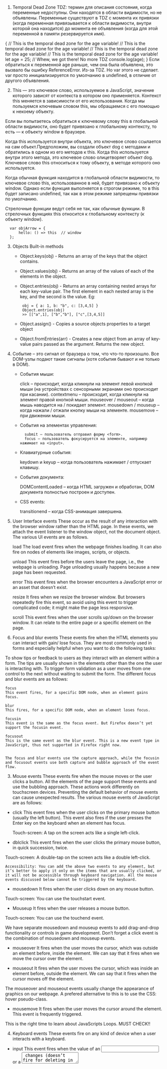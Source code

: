 1. Temporal Dead Zone
TDZ: термин для описания состояния, когда переменные недоступны. Они находятся в области видимости, но не объявлены.
Переменные существуют в TDZ с момента их привязки (когда переменная привязывается к области видимости, внутри которой она находится) до момента ее объявления (когда для этой переменной в памяти резервируется имя).

{
 	// This is the temporal dead zone for the age variable!
	// This is the temporal dead zone for the age variable!
	// This is the temporal dead zone for the age variable!
 	// This is the temporal dead zone for the age variable!
	let age = 25; // Whew, we got there! No more TDZ
	console.log(age);
}
Если обратиться к переменной age раньше, чем она была объявлена, это вызвало бы ошибку ReferenceError. Из-за TDZ.
Но var этого не сделает. var просто инициализируется по умолчанию в undefined, в отличие от другого объявления.


2. This — это ключевое слово, используемое в JavaScript, значение которого зависят от контекста в котором оно применяется.
Контекст this меняется в зависимости от его использования.
Когда мы пользуемся ключевым словом this, мы обращаемся с его помощью к некоему объекту. 

Если вы попытаетесь обратиться к ключевому слову this в глобальной области видимости, оно будет привязано к глобальному контексту, то есть — к объекту window в браузере.

Когда this используется внутри объекта, это ключевое слово ссылается на сам объект.Предположим, вы создали объект dog с методами и обратились в одном из его методов к this. Когда this используется внутри этого метода, это ключевое слово олицетворяет объект dog. Ключевое слово this относиться к тому объекту, в методе которого оно используется.

Когда обычная функция находится в глобальной области видимости, то ключевое слово this, использованное в ней, будет привязано к объекту window.
Однако если функция выполняется в строгом режиме, то в this будет записано undefined, так как в этом режиме запрещены привязки по умолчанию. 

Стрелочные функции ведут себя не так, как обычные функции. В стрелочных функциях this относится к глобальному контексту (к объекту window).

      var objArrow = {
          hello: () => this  // window
      };


3. Objects Built-in methods
   - Object.keys(obj) - Returns an array of the keys that the object contains.
   - Object.values(obj) - Returns an array of the values of each of the elements in the object.
   - Object.entries(obj) - Returns an array containing nested arrays for each key-value pair. The first element in each nested array is the key, and the second is the value. 
     Eg:

          obj = { a: 1, b: "b", c: [3,4,5] } 
          Object.entries(obj)
          >> [["a",1], ["b","b"], ["c",[3,4,5]]


   - Object.assign() - Copies a source objects properties to a target object       

   - Object.fromEntries(arr) - Creates a new object from an array of key-value pairs passed as the argument. Returns the new object.   


4. Событие – это сигнал от браузера о том, что что-то произошло. Все DOM-узлы подают такие сигналы (хотя события бывают и не только в DOM).

    - События мыши:

        click – происходит, когда кликнули на элемент левой кнопкой мыши (на устройствах с сенсорными экранами оно происходит при касании).
        contextmenu – происходит, когда кликнули на элемент правой кнопкой мыши.
        mouseover / mouseout – когда мышь наводится на / покидает элемент.
        mousedown / mouseup – когда нажали / отжали кнопку мыши на элементе.
        mousemove – при движении мыши.

    - События на элементах управления:

            submit – пользователь отправил форму <form>.
            focus – пользователь фокусируется на элементе, например нажимает на <input>.


    - Клавиатурные события:

        keydown и keyup – когда пользователь нажимает / отпускает клавишу.

    - События документа:

        DOMContentLoaded – когда HTML загружен и обработан, DOM документа полностью построен и доступен.

    - CSS events:

        transitionend – когда CSS-анимация завершена.




  1. User Interface events
        These occur as the result of any interaction with the browser window rather than the HTML page. In these events, we attach the event listener to the window object, not the document object. The various UI events are as follows.

        load
        The load event fires when the webpage finishes loading. It can also fire on nodes of elements like images, scripts, or objects.


        unload
        This event fires before the users leave the page, i.e., the webpage is unloading. Page unloading usually happens because a new page has been requested.

        error
        This event fires when the browser encounters a JavaScript error or an asset that doesn’t exist.

        resize
        It fires when we resize the browser window. But browsers repeatedly fire this event, so avoid using this event to trigger complicated code; it might make the page less responsive.

        scroll
        This event fires when the user scrolls up/down on the browser window. It can relate to the entire page or a specific element on the page.



  2. Focus and blur events
These events fire when the HTML elements you can interact with gain/ lose focus. They are most commonly used in forms and especially helpful when you want to do the following tasks:

To show tips or feedback to users as they interact with an element within a form. The tips are usually shown in the elements other than the one the user is interacting with.
To trigger form validation as a user moves from one control to the next without waiting to submit the form.
The different focus and blur events are as follows:

    focus
    This event fires, for a specific DOM node, when an element gains focus.

    blur
    This fires, for a specific DOM node, when an element loses focus.

    focusin
    This event is the same as the focus event. But Firefox doesn’t yet support the focusin event.

    focusout
    This is the same event as the blur event. This is a new event type in JavaScript, thus not supported in Firefox right now.


    The focus and blur events use the capture approach, while the focusin and focusout events use both capture and bubble approach of the event flow.



  3. Mouse events
  These events fire when the mouse moves or the user clicks a button. All the elements of the page support these events and use the bubbling approach. These actions work differently on touchscreen devices. Preventing the default behavior of mouse events can cause unexpected results. The various mouse events of JavaScript are as follows:

  - click
  This event fires when the user clicks on the primary mouse button (usually the left button). This event also fires if the user presses the Enter key on the keyboard when an element has focus.

    Touch-screen: A tap on the screen acts like a single left-click.

  - dblclick
  This event fires when the user clicks the primary mouse button, in quick succession, twice.

  Touch-screen: A double-tap on the screen acts like a double left-click.

    Accessibility: You can add the above two events to any element, but it’s better to apply it only on the items that are usually clicked, or it will not be accessible through keyboard navigation. All the mouse events discussed below cannot be triggered by the keyboard.

  - mousedown
  It fires when the user clicks down on any mouse button.

  Touch-screen: You can use the touchstart event.

  - Mouseup
  It fires when the user releases a mouse button.

  Touch-screen: You can use the touchend event.

  We have separate mousedown and mouseup events to add drag-and-drop functionality or controls in game development. Don’t forget a click event is the combination of mousedown and mouseup events.

  - mouseover
  It fires when the user moves the cursor, which was outside an element before, inside the element. We can say that it fires when we move the cursor over the element.

  - mouseout
  It fires when the user moves the cursor, which was inside an element before, outside the element. We can say that it fires when the cursor moves off the element.

  The mouseover and mouseout events usually change the appearance of graphics on our webpage. A prefered alternative to this is to use the CSS: hover pseudo-class.

  - mousemove
  It fires when the user moves the cursor around the element. This event is frequently triggered.

This is the right time to learn about JavaScripts Loops. MUST CHECK!!

4. Keyboard events
These events fire on any kind of device when a user interacts with a keyboard.

- input
This event fires when the value of an <input> or a <textarea> changes (doesn’t fire for deleting in IE9). You can use keydown as a fallback in older browsers.

- keydown
It fires when the user presses any key in the keyboard. If the user holds down the key, this event fires repeatedly.

- keypress
It fires when the user presses a key that results in printing a character on the screen. This event fires repeatedly if the user holds down the key. This event will not fire for the enter, tab, or arrow keys; the keydown event would.

- keyup
The keyup event fires when the user releases a key on the keyboard.

The keydown and keypress events fire before a character appears on the screen, the keyup fires after it shows.

To know the key pressed when you use the keydown and keypress events, the event object has a keyCode property. This property, instead of returning the letter for that key, returns the ASCII code of the lowercase for that key.

5. Form events
These events are common while using forms on a webpage. In particular, we see the submit event mostly in form of validation (checking form values). As described in our tutorial; Features of JavaScript, if the users miss any required information or enter incorrect input, validation before sending the data to the server is faster. The list below explains the different form of events available to the user.

- submit

This event fires on the node representing the <form> element when a user submits a form.

- change
It fires when the status of various form elements change. This is a better option than using the click event because clicking is not the only way users interact with the form.

- input
The input event is very common with the <input> and the <textarea> elements.

We often use the focus and blur events with forms, but they are also available in conjunction with other elements like links.

6. Mutation events and observers
Whenever the structure of the DOM tree changes, it triggers a mutation event. The change in the tree may be due to the addition or removal of a DOM node through your script. But these have an alternative that will replace them: mutation observers. The following are the numerous mutation events in JavaScript.

- DOMNodeInserted
It fires when the script inserts a new node in the DOM tree using appendChild(), replaceChild(), insertBefore(), etc.

- DOMNodeRemoved
This event fires when the script removes an existing node from the tree using removeChild(), replaceChild(), etc.

- DOMSubtreeModified
It fires when the structure of the DOM tree changes i.e. the above two events occur.

- DOMNodeInsertedIntoDocument
This event fires when the script inserts a node in the DOM tree as the descendant of another node already in the document.

- DOMNodeRemovedFromDocument
This event fires when the script removes a node from the DOM tree as the descendant of another node already in the document.

The problem with the mutation events is that lots of changes to your page can make your page feel slow or unresponsive. These can also trigger other event listeners, modifying DOM and leading to more mutation events firing. This is the reason for introducing mutation observers to the script.

Mutation observers wait until the script finishes its current task before reacting, then reports the changes in a batch (not one at a time). This reduces the number of events that fire when you change the DOM tree through your script. You can also specify which changes in the DOM you want them to react to.

7. HTML5 events

These are the page-level events included in the versions of the HTML5 specialization. New events support more recent devices like phones and tablets. They respond to events such as gestures and movements. You will understand them better after you master the above concepts, thus they are not discussed for now. Work with the events below for now and when you are a better developer, you can search for other events available. The three HTML5 events we will learn are as follows:

- DOMContentLoaded
This event triggers when the DOM tree forms i.e. the script is loading. Scripts start to run before all the resources like images, CSS, and JavaScript loads. You can attach this event either to the window or the document objects.

- hashchange
It fires when the URL hash changes without refreshing the entire window. Hashes (#) link specific parts (known as anchors) within a page. It works on the window object; the event object contains both the oldURL and the newURL properties holding the URLs before and after the hashchange.

- beforeunload
This event fires on the window object just before the page unloads. This event should only be helpful for the user, not encouraging them to stay on the page. You can add a dialog box to your event, showing a message alerting the users like their changes are not saved.

8. CSS events
These events trigger when the script encounters a CSS element. As CSS is a crucial part of web development, the developers decided to add these events to js to make working with CSS easier. Some of the most common CSS events are as follows:

- transitionend
This event fires when a CSS transition ends in a program. It is useful to notify the script of the end of transition so that it can take further action.

- animationstart
These events fire when CSS animation starts in the program.

- animationiteration
This event occurs when any CSS animation repeats itself. With this event, we can determine the number of times an animation iterates in the script.

- animationend
It fires when the CSS animation comes to an end in the program. This is useful when we want to act just after the animation process finishes.      




9. Property flags & descriptors (student is able to set property via Object. defineProperty)

Object properties, besides a value, have three special attributes (so-called “flags”):

writable – if true, the value can be changed, otherwise it’s read-only.
enumerable – if true, then listed in loops, otherwise not listed.
configurable – if true, the property can be deleted and these attributes can be modified, otherwise not.

      let user = {};

      Object.defineProperty(user, "name", {
        value: "John"
      });

      let descriptor = Object.getOwnPropertyDescriptor(user, 'name');

      alert( JSON.stringify(descriptor, null, 2 ) );
      /*
      {
        "value": "John",
        "writable": false,
        "enumerable": false,
        "configurable": false
      }
      */


      let user = {
        name: "John",
        toString() {
          return this.name;
        }
      };

      Object.defineProperty(user, "toString", {
        enumerable: false
      });

      // Now our toString disappears:
      for (let key in user) alert(key); // name



      * Object.preventExtensions(obj): Forbids the addition of new properties to the object.
   
      * Object.seal(obj): Forbids adding/removing of properties. Sets configurable: false for all existing properties.

      * Object.freeze(obj): Forbids adding/removing/changing of properties. Sets configurable: false, writable: false for all existing properties.





10.  Create iterable objects, Symbol.iterator usage

          let range = {
            from: 1,
            to: 5
          };

          range[simbol.iterator] = function() {
            return {
              current: this.from,
              last: this.to,

              next(){
                if(this.current<= this.last) {
                  return {done: false, value: this.current++}

                } else {
                  return {done: true}
                }
              }
            }
          }

          for (let num of range) {
            alert(num); // 1, then 2, 3, 4, 5
          }

11. loop through Object keys

        const courses = {
            java: 10,

            javascript: 55,

            nodejs: 5,

            php: 15
        };

        const keys = Object.keys(courses);        

        keys.forEach((key) => {
            console.log(`${key}: ${courses[key]}`);
        });

        // java: 10

        // javascript: 55

        // nodejs: 5

        // php: 15

12.  how to flatten nested array


           let array = [[[0], [1]], [[2], [3]], [[4], [5]]];
           let flattend = array.join(",").split(",");
           console.log(flattend);

          function flatten(ary, ret = []) {
              for (const entry of ary) {
                  if (Array.isArray(entry) {
                      flatten(entry, ret);
                  } else {
                      ret.push(entry);
                  }
              }
              return ret;
          }
          console.log(flatten([[[0], [1]], [[2], [3]], [[4], [5]]]));


          function flatten(ary, ret = []) {
              return ary.reduce((ret, entry) => {
                  if (Array.isArray(entry)) {
                      flatten(entry, ret);
                  } else {
                      ret.push(entry);
                  }
                  return ret;
              }, ret);
          }
          console.log(flatten([[[0], [1]], [[2], [3]], [[4], [5]]]));


          function flatten(a) {
              return Array.isArray(a) ? [].concat(...a.map(flatten)) : a;
          }


13. filter Array elements

const colours = ['green', 'black', 'dark-orange', 'light-yellow', 'azure'];

const result = colours.filter(colour => colour.length > 6);

console.log(result); // --> [ 'dark-orange', 'light-yellow' ]


14.  to custom sorting for Array
...

15. Know global scope and functional scope

 -The global scope is the scope that contains, and is visible in, all other scopes

...
16. Know variables visibility areas

The four scopes are:
    Global - visible by everything.
    Function - visible within a function (and its sub-functions and blocks)
    Block - visible within a block (and its sub-blocks)
    Module - visible within a module.


17. Understand nested scopes and able work with them

In JavaScript, scopes are created by code blocks, functions, modules. 
While const and let variables are scoped by code blocks, functions or modules, var variables are scoped only by functions or modules.
Scopes can be nested. Inside an inner scope you can access the variables of an outer scope

18.  Difference between parameters passing by value and by reference. 
     Passing by reference means the called functions' parameter will be the same as the callers' passed argument (not the value, but the identity - the variable itself). Pass by value means the called functions' parameter will be a copy of the callers' passed argument.

19. how to handle dynamic amount of Function parameters
    const variableArguments = (...args) => {
      console.log(...args);
    }; 

20.  Function default parameters

        function multiply(a, b) {
          b = (typeof b !== 'undefined') ?  b : 1
          return a * b
        }

        function multiply(a, b = 1) {
          return a * b
        }


21. ECMA script modules


22. Know how to use spread operator for Function arguments

...
23. Be able to compare arguments and rest parameters

...
24. Spread operator for Array

        // Merge Array
        [...array1, ...array2]

        // Clone Array
        [...array]

        // String → Array
        [...'string']

        // Set  → Array
        [...new Set([1,2,3])]

        // Node List → Array
        [...nodeList]

        // Arguments → Array
        [...arguments]

        array = [1, 2, 3, 4, 5];
        var minimum = Math.min(...array);
        var maximum = Math.max(...array);

...
25. Understand and able to use spread operator for Array concatenation Destructuring assignment

...
26. Be able to discover destructuring assignment concept

        const HIGH_TEMPERATURES = {
          yesterday: 75,
          today: 77,
          tomorrow: 80
        };

        //ES6 assignment syntax
        const {today, tomorrow} = HIGH_TEMPERATURES;

        let [a, b, c] = "abc";

        let [one, two, three] = new Set([1, 2, 3]);

        let user = {};
        [user.name, user.surname] = "John Smith".split(' ');

        let user = {
          name: "John",
          age: 30
        };
        // loop over keys-and-values
        for (let [key, value] of Object.entries(user)) {
          alert(`${key}:${value}`); // name:John, then age:30
        }

        let guest = "Jane";
        let admin = "Pete";
        // Let's swap the values: make guest=Pete, admin=Jane
        [guest, admin] = [admin, guest];
        alert(`${guest} ${admin}`); // Pete Jane (successfully swapped!)


        let [name1, name2, ...rest] = ["Julius", "Caesar", "Consul", "of the Roman Republic"];


        // default values
        let [name = "Guest", surname = "Anonymous"] = ["Julius"];


        let options = {
          title: "Menu",
          width: 100,
          height: 200
        };
        let {title, width, height} = options;


        // { sourceProperty: targetVariable }
        let {width: w, height: h, title} = options;

        // width -> w
        // height -> h
        // title -> title

        let options = {
          title: "Menu",
          height: 200,
          width: 100
        };

        // title = property named title
        // rest = object with the rest of properties
        let {title, ...rest} = options;
        // now title="Menu", rest={height: 200, width: 100}

27. Understand variables and Function arguments destructuring assignment

        const myFoods = {a: 'apple', b: 'banana', c: 'carrot', d: 'donut'}
        const { a, b, c, d} = myFoods
        const {a = `apple didn't exist`, b, c, d} = myFoods


28. String templates

        const classes = `header ${ isLargeScreen() ? '' :
          `icon-${item.isCollapsed ? 'expander' : 'collapser'}` }`;


29. Know how for..of loop works (optional)        

    use with String, Array, array-like objects (e.g., arguments or NodeList), TypedArray, Map, Set, and user-defined iterables

    const iterable = [10, 20, 30];

    for (const value of iterable) {
      console.log(value);
    }

    for (let value of iterable) {
      value += 1;
      console.log(value);
    }

30. this scope

...

31. Reference Type & losing this

...


32. Understand difference between function and method

...


33. Understand how this works, realize this possible issues

...


34. Manage this scope

...


35. Be able to replace this scope

...


36. Be able to use call and apply Function built-in methods  

...


37. Immediately invoked functional expression (IIFE) (optional)

...


38. Know IIFE pattern (optional)

        (function IIFE(msg, times) {
            for (var i = 1; i <= times; i++) {
                console.log(msg);
            }
        }("Hello!", 5));

        (function() {
            alert("I am an IIFE!");
        }());

        // Variation 2
        (function() {
            alert("I am an IIFE, too!");
        })();


39. Callback (Function as argument)

A callback function is a function that is passed as an argument to another function, to be “called back” at a later time.
A function that accepts other functions as arguments is called a higher-order function,
which contains the logic for when the callback function gets executed.

        function createQuote(quote, callback){ 
          var myQuote = "Like I always say, " + quote;
          callback(myQuote); // 2
        }

        function logQuote(quote){
          console.log(quote);
        }

        createQuote("eat your vegetables!", logQuote); // 1


40. Know callback pattern

...


41. Understand callback limitations (callback hell) (optional)

        setTimeout(() => {
            console.log("Hello");
            setTimeout(() => {
                console.log("Hey");
                setTimeout(() => {
                    console.log("Namaste");
                    setTimeout(() => {
                        console.log("Hi");
                        setTimeout(() => {
                            console.log("Bonjour");
                        }, 2000);
                    }, 2000);
                }, 2000);
            }, 2000);
        }, 2000);


42. Binding, binding one function twice

The bind() method creates a new function where this keyword refers to the parameter in the parenthesis in the above case geeks.
This way the bind() method enables calling a function with a specified this value.

      var geeks1 = {
      name : "ABC",
      article: "C++"
      }
      //object geeks2
        var geeks2 = {
      name : "CDE",
      article: "JAVA"
      }
          
        //object geeks3
        var geeks3 = {
      name : "IJK",
      article: "C#"
      }
  
      function printVal(){
        document.write(this.name+" contributes about "+this.article+"<br>");
        }
              
        var printFunc2= printVal.bind(geeks1);
        //using bind() 
        // bind() takes the object "geeks1" as parameter//
        printFunc2();
          
        var printFunc3= printVal.bind(geeks2);
        printFunc3();
          
        var printFunc4= printVal.bind(geeks3);
        printFunc4();

        ABC contributes about C++
        CDE contributes about JAVA
        IJK contributes about C#


43. Know how to bind this scope to function

- function.bind(thisArg[, arg1[, arg2[, ...]]])


        let user = {
          firstName: "John"
        };

        function func() {
          alert(this.firstName);
        }

        let funcUser = func.bind(user);
        funcUser(); // John


        let user = {
          firstName: "John",
          say(phrase) {
            alert(`${phrase}, ${this.firstName}!`);
          }
        };

        let say = user.say.bind(user);

        say("Hello"); // Hello, John! ("Hello" argument is passed to say)
        say("Bye"); // Bye, John! ("Bye" is passed to say)


        function mul(a, b) {
          return a * b;
        }

        let triple = mul.bind(null, 3);

        alert( triple(3) ); // = mul(3, 3) = 9
        alert( triple(4) ); // = mul(3, 4) = 12
        alert( triple(5) ); // = mul(3, 5) = 15

Arrow Functions


44. Carrying and partial functions

- Curry: lets you call a function, splitting it in multiple calls, providing one argument per-call.

      const curriedSum = math => eng => geo => math + eng + geo;

      const curry = (a) => {
        return (b) => {
          return (c) => {
            return a + b + c
          }
        }
      }

- Partial: lets you call a function, splitting it in multiple calls, providing multiple arguments per-call

      const partialSum = math => (eng, geo) => math + eng + geo;

      const part = (a) => {
        return (b, c) => {
          return a + b + c
        }
      }


      function addition(x, y) {
        return x + y;
      }
      const plus5 = addition.bind(null, 5)
      plus5(10) // output -> 15


45. Fetch (with usage)

- Fetch API предоставляет интерфейс JavaScript для доступа и управления частями конвейера HTTP, такими как запросы и ответы.
  Он также предоставляет глобальный fetch() метод, обеспечивающий простой и логичный способ асинхронного получения ресурсов по сети.

  * Промис, возвращенный из fetch() , не будет отклоняться при статусе ошибки HTTP, даже если ответ представляет собой HTTP 404 или 500.
   Вместо этого, как только сервер ответит заголовками, промис будет разрешен нормально (со ok свойством ответа, установленным в false, если ответ не находится в диапазоне 200–299), и он будет отклонен только в случае сбоя сети или если что-то помешало выполнению запроса.
  * Если не fetch() вызывается с credentials параметром, установленным в include, fetch():
      не будет отправлять файлы cookie в запросах с перекрестным происхождением
      не будет устанавливать какие-либо файлы cookie, отправленные обратно в ответах из разных источников


Здесь мы извлекаем файл JSON по сети и выводим его на консоль. Самое простое использование fetch() принимает один аргумент — путь к ресурсу, который вы хотите получить — и не возвращает тело ответа JSON напрямую, а вместо этого возвращает обещание, которое разрешается с помощью Response объекта.
Объект Response, в свою очередь, не содержит непосредственно фактического тела ответа JSON, а вместо этого является представлением всего ответа HTTP.
Итак, чтобы извлечь содержимое тела JSON из Response объекта, мы используем json() метод, который возвращает второе обещание, которое разрешается с результатом синтаксического анализа текста тела ответа как JSON.

        fetch('http://example.com/movies.json')
          .then((response) => response.json())
          .then((data) => console.log(data));

Метод fetch()может дополнительно принимать второй параметр, init объект, который позволяет вам управлять рядом различных настроек    


        async function postData(url = '', data = {}) {
        
          const response = await fetch(url, {
            method: 'POST', // *GET, POST, PUT, DELETE, etc.
            mode: 'cors', // no-cors, *cors, same-origin
            cache: 'no-cache', // *default, no-cache, reload, force-cache, only-if-cached
            credentials: 'same-origin', // include, *same-origin, omit
            headers: {
              'Content-Type': 'application/json'
              // 'Content-Type': 'application/x-www-form-urlencoded',
            },
            redirect: 'follow', // manual, *follow, error
            referrerPolicy: 'no-referrer', // no-referrer, *no-referrer-when-downgrade, origin, origin-when-cross-origin, same-origin, strict-origin, strict-origin-when-cross-origin, unsafe-url
            body: JSON.stringify(data) // body data type must match "Content-Type" header
          });
          return response.json(); // parses JSON response into native JavaScript objects
        }

        postData('https://example.com/answer', { answer: 42 })
          .then((data) => {
            console.log(data); // JSON data parsed by `data.json()` call
          });


  Обратите внимание, что mode: "no-cors"разрешен только ограниченный набор заголовков в запросе:
    - Accept
    - Accept-Language
    - Content-Language
    - Content-Typeсо значением application/x-www-form-urlencoded, multipart/form-data, илиtext/plain


46. XMLHTTPRequest (concept) (optional)

XMLHttpRequest(XHR) объекты используются для взаимодействия с серверами. Вы можете получить данные из URL-адреса без полного обновления страницы. Это позволяет веб-странице обновлять только часть страницы, не нарушая того, что делает пользователь.

XMLHttpRequestшироко используется в программировании AJAX .

XMLHttpRequest()
Конструктор инициализирует файл XMLHttpRequest. Он должен быть вызван до вызова любого другого метода.

        var xhttp = new XMLHttpRequest();
        xhttp.onreadystatechange = function() {
            if (this.readyState == 4 && this.status == 200) {
              // Typical action to be performed when the document is ready:
              document.getElementById("demo").innerHTML = xhttp.responseText;
            }
        };
        xhttp.open('GET', 'example?param1=true&param2=2');
        xhttp.send();


47. WebSocket (concept) (optional)

Протокол WebSocket («веб-сокет») обеспечивает возможность обмена данными между браузером и сервером через постоянное соединение.
Данные передаются по нему в обоих направлениях в виде «пакетов», без разрыва соединения и дополнительных HTTP-запросов.

WebSocket особенно хорош для сервисов, которые нуждаются в постоянном обмене данными, например онлайн игры, торговые площадки, работающие в реальном времени, и т.д.

WebSocket — это коммуникационный протокол для постоянного двунаправленного
полнодуплексного TCP - соединения между веб-браузером пользователя и сервером .
Соединение WebSocket инициируется путем отправки запроса квитирования WebSocket из HTTP - соединения браузера на сервер для обновления соединения.
Наряду с заголовком запроса на обновление запрос подтверждения включает 64-битный заголовок Sec-WebSocket-Key. Сервер отвечает хэшем ключа в заголовке Sec-Websocket-Auth. Этот обмен заголовками предотвращает повторную отправку кэширующим прокси -сервером предыдущих обменов WebSocket.


let socket = new WebSocket("ws://javascript.info");

Как только объект WebSocket создан, мы должны слушать его события. Их всего 4:
  - open – соединение установлено,
  - message – получены данные,
  - error – ошибка,
  - close – соединение закрыто.
…А если мы хотим отправить что-нибудь, то вызов socket.send(data) сделает это.


      let socket = new WebSocket("wss://javascript.info/article/websocket/demo/hello");

      socket.onopen = function(e) {
        alert("[open] Соединение установлено");
        alert("Отправляем данные на сервер");
        socket.send("Меня зовут Джон");
      };

      socket.onmessage = function(event) {
        alert(`[message] Данные получены с сервера: ${event.data}`);
      };

      socket.onclose = function(event) {
        if (event.wasClean) {
          alert(`[close] Соединение закрыто чисто, код=${event.code} причина=${event.reason}`);
        } else {
          // например, сервер убил процесс или сеть недоступна
          // обычно в этом случае event.code 1006
          alert('[close] Соединение прервано');
        }
      };

      socket.onerror = function(error) {
        alert(`[error] ${error.message}`);
      };


48. Web components, shadow DOM (concept) (optional)

Веб-компоненты — это набор различных технологий, позволяющих создавать многократно используемые настраиваемые элементы — с их функциональностью, изолированной от остального кода — и использовать их в своих веб-приложениях.

- Пользовательские элементы : набор API-интерфейсов JavaScript, которые позволяют вам определять пользовательские элементы и их поведение, которые затем можно использовать по желанию в вашем пользовательском интерфейсе.
- Shadow DOM : набор API-интерфейсов JavaScript для прикрепления инкапсулированного «теневого» дерева DOM к элементу, который отображается отдельно от основного документа DOM, и управления соответствующей функциональностью. Таким образом, вы можете сохранить свойства элемента в тайне, чтобы их можно было использовать в сценариях и стилях, не опасаясь столкновения с другими частями документа.

Теневой DOM («Shadow DOM») используется для инкапсуляции. Благодаря ему в компоненте есть собственное «теневое» DOM-дерево, к которому нельзя просто так обратиться из главного документа, у него могут быть изолированные CSS-правила и т.д.
Встроенный теневой DOM
Например, <input type="range">:
#shadow-root

Каждый DOM-элемент может иметь 2 типа поддеревьев DOM:

1. Light tree – обычное, «светлое», DOM-поддерево, состоящее из HTML-потомков. Все поддеревья, о которых мы говорили в предыдущих главах, были «light».
2. Shadow tree – скрытое, «теневое», DOM-поддерево, не отражённое в HTML, скрытое от посторонних глаз.
Теневое дерево можно использовать в пользовательских элементах (Custom Elements), чтобы спрятать внутренности компонента и применить к ним локальные стили.


        <script>
        customElements.define('show-hello', class extends HTMLElement {
          connectedCallback() {
            const shadow = this.attachShadow({mode: 'open'});
            shadow.innerHTML = `<p>
              Hello, ${this.getAttribute('name')}
            </p>`;
          }
        });
        </script>

        <show-hello name="John"></show-hello>

Есть два ограничения:
- Для каждого элемента мы можем создать только один shadow root.
- В качестве elem может быть использован пользовательский элемент (Custom Element), либо один из следующих элементов: «article», «aside», «blockquote», «body», «div», «footer», «h1…h6», «header», «main», «nav», «p», «section» или «span». Остальные, например, <img>, не могут содержать теневое дерево.        

- HTML-шаблоны . Элементы <template>и <slot>позволяют создавать шаблоны разметки, которые не отображаются на отображаемой странице. Затем их можно повторно использовать несколько раз в качестве основы структуры пользовательского элемента.


49. Timezones (optional)

        const date = new Date();

        console.log(date.getTimezoneOffset());

  Количество минут, возвращаемое функцией, getTimezoneOffset() является положительным, если местный часовой пояс отстает от UTC, и отрицательным, если местный часовой пояс опережает UTC. 


50. Internationalization js (Intl) (optional)

      Объект Intlпредставляет собой пространство имен для API интернационализации ECMAScript, которое обеспечивает
      сравнение строк с учетом языка, форматирование чисел, а также форматирование даты и времени. Объект Intlпредоставляет доступ к нескольким конструкторам, а также к функциям, общим для конструкторов интернационализации и других функций, зависящих от языка.

      Основные объекты
      1. Intl.Collator
      Умеет правильно сравнивать и сортировать строки.
      2. Intl.DateTimeFormat
      Умеет форматировать дату и время в соответствии с нужным языком.
      3. Intl.NumberFormat
      Умеет форматировать числа в соответствии с нужным языком.

      Локаль – первый и самый важный аргумент всех методов, связанных с интернационализацией.
      Локаль описывается строкой из трёх компонентов, которые разделяются дефисом:

      - Код языка.
      - Код способа записи.
      - Код страны.

      На практике не всегда указаны три, обычно меньше:
      ru – русский язык, без уточнений.
      en-GB – английский язык, используемый в Англии (GB).
      en-US – английский язык, используемый в США (US).
      zh-Hans-CN – китайский язык (zh), записываемый упрощённой иероглифической письменностью (Hans), используемый в Китае.

      localeMatcher – вспомогательная настройка, которую тоже можно везде указать, она определяет способ подбора локали, если желаемая недоступна.

      


51. Context (lexical environment)
Лексическое окружение — это определенная структура, которая используется для определения связи Идентификаторов (имен) с конкретными переменными и функциями на основе вложенности (цепочки) лексических областей видимости.
Переменные начинают своё существование тогда, когда выполнение программы достигает их области видимости. И тогда этим переменным необходимо место для хранения, чтобы впоследствии к ним можно было обратиться даже из вложенных областей видимости. В спецификации JavaScript, структура данных, которая обеспечивает такое пространство для хранения переменных в памяти, а также предоставляет механизм их поиска и возможность получить к ним доступа из внутренних областей, называется лексическим окружением.
Оно сопоставляет идентификаторы (имена) с переменными и функциями уже не только в рамках одной области видимости, а для целых цепочек вложенных друг в друга областей. Его структура очень похожа на структуру объектов JavaScript.
Каждая функция, которая является в свою очередь отдельной областью видимости, на этапе инициализации, запоминает свою родительскую область видимости, где она содержится. Это происходит за счет того, что у каждой функции есть внутреннее свойство [[Environment]] которое сохраняет в себе ссылку на внешнюю область видимости (это свойство недоступно нам из самой программы и используется JavaScript-движком).

        // global scope

        var x = 10;

        function foo() {
        // foo scope
        // [[Environment]] = global scope

        var y = 20;
        }

Обычно Лексическое Окружение ассоциируется с определёнными синтаксическими структурами кода JavaScript, такими как объявление функций или блоками инструкций. Каждый раз когда обрабатывается такой код, например вызывается функция, то для этой новой области видимости создаётся своё Лексическое окружение. Для этого окружения формируется:

1. Запись Окружения environment record, которая содержит в себе связи идентификаторов с переменными, которые созданы в области видимости этого Лексического окружения. Также она содержит и другую необходимую информацию, например значение ключевого слова this, о котором будет рассказано в другой части.
2. Ссылка outer, которая указывает на внешнее/родительское окружение для этой области видимости. Именно в это поле попадает значение внутреннего свойства [[Environment]], которое хранит в себе ссылку на родительскую область видимости. И поэтому всегда существует цепочка Лексических окружений. Она начинается с текущего (выполняющегося в данный момент) Лексического окружения, продолжается внешними окружениями, и заканчивается глобальным Лексическим окружением, у которого поле outer равно null.    


Контекст выполнения (execution context) в JavaScript используется для того, чтобы отслеживать ход выполнения кода. Именно с его помощью определяется доступное окружение на текущем этапе выполнения программы. А также контекст выполнения содержит в себе дополнительные параметры, которые формируются самостоятельно JavaScript-движком при обработке вашего кода.

Одним из таких динамически устанавливаемых параметров, к которому можно напрямую обратиться из кода и получить доступ к определенному набору данных в рамках текущего контекста выполнения, является ключевое слово this. Основным назначением ключевого слова this является переиспользование связанного с ним кода в рамках различных окружений. Значение, на которое ссылается ключевое слово this в том или ином месте программы определяется самим местом и способом создания текущего контекста выполнения. 

Первым контекстом выполнения, который создаётся при запуске JavaScript скрипта является глобальный контекст выполнения (Global Execution Context). В рамках этого контекста будет обрабатываться весь глобальный код программы. Соответственно текущим Лексическим окружением, связанным с глобальным контекстом выполнения, является глобальное глобальное окружение Global Environment.

В рамках глобального контекста JavaScript-движок создает глобальный объект (global object) c определенными внутренними свойствами, который будет доступен в любой точке программы. Глобальный объект global object может разнится в зависимости от среды выполнения кода. В рамках браузера глобальным объектом будет объект window. Но если мы рассмотрим глобальный объект в среде NodeJS, то им уже будет объект global. Ключевое слово this в рамках глобального контекста выполнения, будет ссылаться именно на этот глобальный объект.

Также в JavaScript есть такая особенность, что объявленные в глобальной области видимости функции и var переменные помещаются в свойства глобального объекта window


Еще одной особенностью является то, что если в коде присвоить значение какой-либо необъявленной ранее переменной и, если этот код выполняется не в строгом режиме “use strict”, то JavaScript не только не отобразит ошибку, о несуществующей переменной, но и создаст её для нас в глобальном объекте

То при каждом новом вызове функции создаётся свой контекст выполнения, при этом текущий контекст выполнения (тот, откуда была вызвана функция) приостанавливается.

Чтобы хранить и отслеживать контексты выполнения они формируются в стек контекстов выполнения (call stack) — список контекстов, организованных по принципу «последним пришёл — первым вышел».

Из-за формирования записи окружения и выделения памяти под переменные до выполнения кода к ним можно обращаться до их объявления в программе. Такое поведения называется “всплытие” или hoisting. На самом же деле, объявления переменных остаются в коде на том же месте, где вы их объявили, только память под них выделяется с самого начала, еще до выполнения кода.

если обратиться к переменным let и const до их объявления, то возникнет ошибка ReferenceError, в отличие от переменной var, значение которой в таком случае отобразится как undefined.
Такая ошибка ReferenceError из-за попытки получить или установить значение let или const переменной до её объявления называется ошибкой “Временной мертвой зоны” (Temporal Dead Zone (TDZ) error). 
В некоторых источниках можно встретить утверждение, что переменные let и const вообще не всплывают, на самом деле это не так. Они также попадают в запись окружения, как и var переменные при создании контекста. Только к ним нельзя получить доступ для чтения или записи до тех пор, пока не будет выполнена строка с объявлением этой переменной на этапе выполнения контекста. Механизм временной мертвой зоны базируется именно на контексте выполнения. В следующем примере видно, что временная мертвая зона заканчивается именно тогда, когда само выполнение кода доберется до объявления переменной. 




    Значение this в контексте функции
    Если говорить о this в рамках контекста выполнения функции, то здесь важно понимать, что объект, на который будет ссылаться ключевое слово this зависит от того, где и при каких условиях эта функция была вызвана. Например, что можно сказать о значении this для этой функции:

        function main() {
        console.log(this);
        }


    Здесь функция просто определена и еще не была вызвана, поэтому о значении this в рамках этой функции пока ничего нельзя сказать. Оно будет установлено во время вызова этой функции.

    1. Простой вызов функции
    В случае вызова этой функции не в строгом режиме, значением this будет являться глобальный объект Window.

            function main() {
            console.log(this);
            }
            main(); // вызов функции

            > Window {postMessage: ƒ, blur: ƒ, focus: ƒ, close: ƒ, parent: Window, …}

    А в строгом режиме use strict, значением this будет undefined

            function main() {
            "use strict";
            console.log(this);
            }
            main(); // вызов функции

            > undefined

    2. Вызов функции как метода объекта
    Если функция вызывается как метод объекта, то ключевое слово this в рамках этой функции будет указывать на сам этот объект, методом которого она была вызвана.

            let obj = {
            property: 10,
            method: function() {
              console.log(this);
              console.log(this.property);
            }
            };
            obj.method();

            // this будет ссылаться на сам объект из переменной obj
            > {property: 10, method: ƒ}
            > 10
            
    Здесь снова стоит заметить, что значение this не зависит от того, как и где функция была определена, а только от того, каким образом она была вызвана. Например, если определить функцию отдельно от объекта, а потом просто добавить её как метод в этот объект, то результат её вызова останется прежним.

    let obj = {
    property: 10
    };

    function func() {
    console.log(this);
    console.log(this.property);
    }
    obj.method = func; // добавили функцию в объект
    obj.method();

    // this всё так же будет ссылаться на сам объект из переменной obj, методом которого была вызвана функция
    > {property: 10, method: ƒ}
    > 10
    Другими словами значением this в данном случае является ближайший объект перед точкой. Может быть так, что объекты будут вложены друг в друга, например

    function func() {
    console.log(this);
    console.log(this.property);
    }

    let obj = {
    property: 10,
    innerObj: {
        property:5,
        method: func
      }
    };
    obj.innerObj.method();

    > {property: 5, method: ƒ}
    > 5
    В данном случае this ссылается на вложенный объект innerObj, так как именно его методом была вызвана функция. По другому вызов можно записать так

    function func() {
    console.log(this);
    console.log(this.property);
    }

    let obj = {
    property: 10,
    innerObj: {
        property:5,
        method: func
      }
    };

    let target = obj.innerObj;
    target.method();

    > {property: 5, method: ƒ}
    > 5
    Поэтому тот факт, что innerObj является свойством другого объекта не имеет значения, важно лишь то, что функция вызывается именно в отношении этого объекта.

    Явная передача контекста в функцию
    Так же есть возможность при вызове функции явно передать ей значение this с помощью специальных выстроенных методов call, apply.

    function add(c, d) {
    return this.a + this.b + c + d;
    }

    var obj = { a: 1, b: 3 };

    // Здесь происходит вызов функции add с использованием встроенного метода call
    // Первым параметром передаётся объект, на который будет ссылаться ключевое слово this в рамках функции add
    // Следующими параметрами передаются значения аргументов функции (c и d соответственно)
    let result1 = add.call(obj, 5, 7); // 1 + 3 + 5 + 7
    console.log(result1); // 16

    // Здесь происходит вызов функции add с использованием встроенного метода apply
    // Первым параметром передаётся объект, на который будет ссылаться ключевое слово this в рамках функции add
    // Следующим параметром передаётся значения аргументов функции в виде массива ( [c, d] )
    let result2 = add.apply(obj, [10, 20]); // 1 + 3 + 10 + 20
    console.log(result2); // 34
    Первым параметром в них задаётся значение this, а последующими необязательными параметрами - аргументы, с которыми будет вызываться функция. Причем для метода call аргументы передаются списком через запятую fun.call(thisArg[, arg1[, arg2[, ...]]]). А для метода apply они передаются при помощи одного массива fun.apply(thisArg[, argsArray]).

    Необходимо отметить,что если методам call и apply, передается значение с this, которое не является при этом объектом, то будет предпринята попытка преобразовать это значение в объект. Если переданное значение является примитивным типом, таким как 7 или 'строка', оно будет преобразовано в свой объектный аналог с использованием родственного конструктора, так примитив 7 преобразовывается в объект через new Number(7), а строка 'строка' в объект через new String('строка'), и т.д.

    function func() {
      console.log(typeof this);
    }

    func.call(7); // примитив 7 будет преобразован в объектный аналог [object Number]

    > object
    Так же еще есть метод bind, который тоже позволяет явно передать контекст в функцию, но в отличие от методов call и apply не вызывает сразу функцию, а возвращает её обёртку. Об это методе будет рассказано в следующих частях курса.

    Другие варианты установки this
    Помимо описанных случаев есть еще больше вариантов и определенных условий, когда значение this устанавливается по другим правилам. Например, в рамках конструкторов, стрелочных функций, обработчиков событий DOM и др. Но эти темы будут описаны в следующих частях курса, поэтому и специфика изменения значения this будет затрагиваться в соответствующих разделах.




52. Understand function creation context (lexical environment)

...


53. Be able to explain difference between scope and context

...


54. Inner/outer lexical environment

...


55. Understand lexical environment traversing mechanism

...


56. Understand connection between function and lexical environment

...


57. new keyword

...


58. Understand how new keyword works

...


59. Function constructor

...


60. Know function constructor concept

...


61. Able to create constructor functions

...


62. Public, private, static members

...


63. Know how to create public members

...


64. Know how to create private members

...


65. Know how to create static members

...


66. Understand OOP emulation patterns and conventions

...

